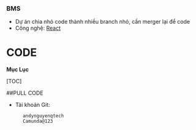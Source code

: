 ### BMS

- Dự án chia nhỏ code thành nhiều branch nhỏ, cần merger lại để code
- Công nghệ: [React](https://react.dev/)

# CODE

**Mục Lục**

[TOC]

##PULL CODE

- Tài khoản Git:
```
      andynguyenqtech
      Camunda@123
```

